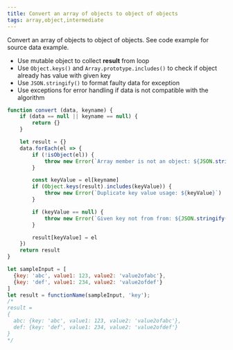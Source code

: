 ```yaml
---
title: Convert an array of objects to object of objects
tags: array,object,intermediate
---
```


Convert an array of objects to object of objects.  See code example for source data example.
- Use mutable object to collect **result** from loop
- Use `Object.keys()` and `Array.prototype.includes()` to check if object already has value with given key
- Use `JSON.stringify()` to format faulty data for exception
- Use exceptions for error handling if data is not compatible with the algorithm

```js
function convert (data, keyname) {
    if (data == null || keyname == null) {
        return {}
    }

    let result = {}
    data.forEach(el => {
        if (!isObject(el)) {
            throw new Error(`Array member is not an object: ${JSON.stringify(el)}`)
        }

        const keyValue = el[keyname]
        if (Object.keys(result).includes(keyValue)) {
            throw new Error(`Duplicate key value usage: ${keyValue}`)
        }

        if (keyValue == null) {
            throw new Error(`Given key not from from: ${JSON.stringify(el)}`)
        }

        result[keyValue] = el
    })
    return result
}
```

```js
let sampleInput = [
  {key: 'abc', value1: 123, value2: 'value2ofabc'},
  {key: 'def', value1: 234, value2: 'value2ofdef'}
]
let result = functionName(sampleInput, 'key');
/*
result =
{
  abc: {key: 'abc', value1: 123, value2: 'value2ofabc'},
  def: {key: 'def', value1: 234, value2: 'value2ofdef'}
}
*/
```
